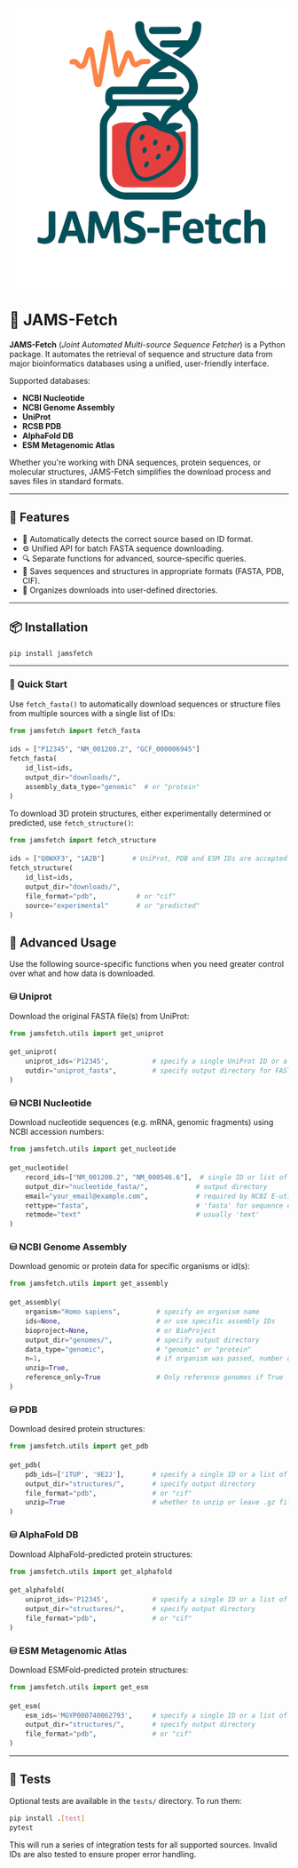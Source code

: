 ![](images/logo.png)

# 🧬 JAMS-Fetch

**JAMS-Fetch** (_Joint Automated Multi-source Sequence Fetcher_) is a Python package. It automates the retrieval of sequence and structure data from major bioinformatics databases using a unified, user-friendly interface.

Supported databases:
- **NCBI Nucleotide**
- **NCBI Genome Assembly**
- **UniProt**
- **RCSB PDB**
- **AlphaFold DB**
- **ESM Metagenomic Atlas**

Whether you're working with DNA sequences, protein sequences, or molecular structures, JAMS-Fetch simplifies the download process and saves files in standard formats.

---

## 🚀 Features

- 🧠 Automatically detects the correct source based on ID format.
- ⚙️ Unified API for batch FASTA sequence downloading.
- 🔍 Separate functions for advanced, source-specific queries.
- 💾 Saves sequences and structures in appropriate formats (FASTA, PDB, CIF).
- 📁 Organizes downloads into user-defined directories.

---

## 📦 Installation

```bash
pip install jamsfetch
```

---

### 🚀 Quick Start

Use `fetch_fasta()` to automatically download sequences or structure files from multiple sources with a single list of IDs:

```python
from jamsfetch import fetch_fasta

ids = ["P12345", "NM_001200.2", "GCF_000006945"]
fetch_fasta(
    id_list=ids,
    output_dir="downloads/",
    assembly_data_type="genomic"  # or "protein"
)
```
To download 3D protein structures, either experimentally determined or predicted, use `fetch_structure()`:
```python
from jamsfetch import fetch_structure

ids = ["Q8WXF3", "1A2B"]       # UniProt, PDB and ESM IDs are accepted
fetch_structure(
    id_list=ids,
    output_dir="downloads/",
    file_format="pdb",          # or "cif"
    source="experimental"       # or "predicted"
)
```

## 🔧 Advanced Usage

Use the following source-specific functions when you need greater control over what and how data is downloaded.

### ⛁ Uniprot

Download the original FASTA file(s) from UniProt:

```python
from jamsfetch.utils import get_uniprot

get_uniprot(
    uniprot_ids='P12345',           # specify a single UniProt ID or a list of IDs
    outdir="uniprot_fasta",         # specify output directory for FASTA files
)
```

### ⛁ NCBI Nucleotide
Download nucleotide sequences (e.g. mRNA, genomic fragments) using NCBI accession numbers:
```python
from jamsfetch.utils import get_nucleotide

get_nucleotide(
    record_ids=["NM_001200.2", "NM_000546.6"],  # single ID or list of IDs
    output_dir="nucleotide_fasta/",            # output directory
    email="your_email@example.com",            # required by NCBI E-utilities
    rettype="fasta",                           # 'fasta' for sequence only, or 'gb' for GenBank format
    retmode="text"                             # usually 'text'
)
```
### ⛁ NCBI Genome Assembly

Download genomic or protein data for specific organisms or id(s):

```python
from jamsfetch.utils import get_assembly

get_assembly(
    organism="Homo sapiens",         # specify an organism name
    ids=None,                        # or use specific assembly IDs
    bioproject=None,                 # or BioProject
    output_dir="genomes/",           # specify output directory
    data_type="genomic",             # "genomic" or "protein"
    n=1,                             # if organism was passed, number of genome/proteoms to download
    unzip=True,                  
    reference_only=True              # Only reference genomes if True
)
```

### ⛁ PDB

Download desired protein structures:

```python
from jamsfetch.utils import get_pdb

get_pdb(
    pdb_ids=['1TUP', '9E2J'],       # specify a single ID or a list of IDs
    output_dir="structures/",       # specify output directory
    file_format="pdb",              # or "cif"
    unzip=True                      # whether to unzip or leave .gz files
)
```

### ⛁ AlphaFold DB

Download AlphaFold-predicted protein structures:

```python
from jamsfetch.utils import get_alphafold

get_alphafold(
    uniprot_ids='P12345',           # specify a single ID or a list of IDs
    output_dir="structures/",       # specify output directory
    file_format="pdb",              # or "cif"
)
```

### ⛁ ESM Metagenomic Atlas

Download ESMFold-predicted protein structures:
```python
from jamsfetch.utils import get_esm

get_esm(
    esm_ids='MGYP000740062793',     # specify a single ID or a list of IDs
    output_dir="structures/",       # specify output directory
    file_format="pdb",              # or "cif"
)
```
---
## 🧪 Tests

Optional tests are available in the `tests/` directory. To run them:

```bash
pip install .[test]
pytest
```

This will run a series of integration tests for all supported sources. Invalid IDs are also tested to ensure proper error handling.
